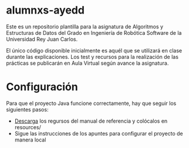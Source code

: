 # alumnxs-ayedd
Este es un repositorio plantilla para la asignatura de Algoritmos y Estructuras de Datos del Grado en Ingeniería de Robótica Software de la Universidad Rey Juan Carlos.

El único código disponible inicialmente es aquél que se utilizará en clase durante las explicaciones. Los test y recursos para la realización de las prácticas se publicarán en Aula Virtual según avance la asignatura.

# Configuración
Para que el proyecto Java funcione correctamente, hay que seguir los siguientes pasos:
* [Descarga](https://algs4.cs.princeton.edu/code/algs4-data.zip) los regursos del manual de referencia y colócalos en resources/
* Sigue las instrucciones de los apuntes para configurar el proyecto de manera local

